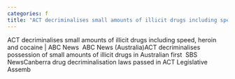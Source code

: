```yaml
---
categories: f
title: "ACT decriminalises small amounts of illicit drugs including speed heroin and cocaine  ABC News  ABC News Australia"
---
```

ACT decriminalises small amounts of illicit drugs including speed, heroin and cocaine | ABC News&nbsp;&nbsp;ABC News (Australia)ACT decriminalises possession of small amounts of illicit drugs in Australian first&nbsp;&nbsp;SBS NewsCanberra drug decriminalisation laws passed in ACT Legislative Assemb